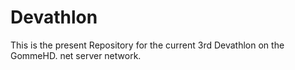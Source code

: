 # Devathlon
This is the present Repository for the current 3rd Devathlon on the GommeHD. net server network.
